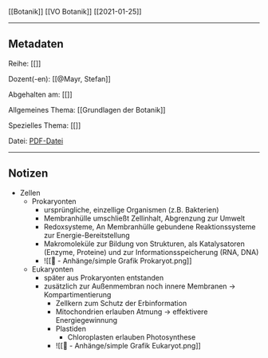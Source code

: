 [[Botanik]] [[VO Botanik]] [[2021-01-25]]

---

## Metadaten

Reihe: [[]]

Dozent(-en): [[@Mayr, Stefan]]

Abgehalten am: [[]]

Allgemeines Thema: [[Grundlagen der Botanik]]

Spezielles Thema: [[]]

Datei: [PDF-Datei](zotero://open-pdf/0_PH2Q82N7)

---

## Notizen

- Zellen
	- Prokaryonten	
		- ursprüngliche, einzellige Organismen (z.B. Bakterien)
		- Membranhülle umschließt Zellinhalt, Abgrenzung zur Umwelt
		- Redoxsysteme, An Membranhülle gebundene Reaktionssysteme zur Energie-Bereitstellung
		- Makromoleküle zur Bildung von Strukturen, als Katalysatoren (Enzyme, Proteine) und zur Informationsspeicherung (RNA, DNA)
		- ![[📎 - Anhänge/simple Grafik Prokaryot.png]]
	- Eukaryonten
		- später aus Prokaryonten entstanden
		- zusätzlich zur Außenmembran noch innere Membranen -> Kompartimentierung
			- Zellkern zum Schutz der Erbinformation
			- Mitochondrien erlauben Atmung -> effektivere Energiegewinnung
			- Plastiden
				- Chloroplasten erlauben Photosynthese
			- ![[📎 - Anhänge/simple Grafik Eukaryot.png]]